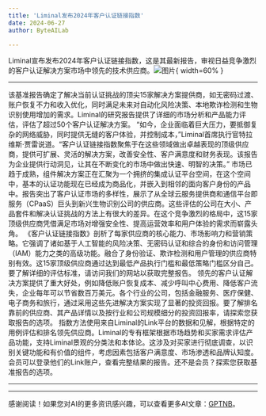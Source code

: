 ```yaml
---
title: 'Liminal发布2024年客户认证链接指数'
date: 2024-06-27
author: ByteAILab

---
```


Liminal宣布发布2024年客户认证链接指数，这是其最新报告，审视日益竞争激烈的客户认证解决方案市场中领先的技术供应商。![图片](https://ai-techpark.com/wp-content/uploads/2024/06/Liminal-960x540.jpg){ width=60% }

---
该基准报告确定了解决当前认证挑战的顶尖15家解决方案提供商，如无密码过渡、账户恢复不力和收入优化，同时满足未来对自动化风险决策、本地欺诈检测和生物识别使用增加的需求。Liminal的研究报告提供了详细的市场分析和产品能力评估，评估了超过50个客户认证解决方案。
“如今，企业面临着巨大压力，要抵御复杂的网络威胁，同时提供无缝的客户体验，并控制成本，”Liminal首席执行官特拉维斯·贾雷说道。“客户认证链接指数聚焦于在这些领域做出卓越表现的顶级供应商，提供可扩展、灵活的解决方案，改善安全性、客户满意度和财务表现。该报告为企业提供行动洞见，让其在不断变化的市场中做出快速、明智的决策。”
市场已趋于成熟，组件解决方案正在汇聚为一个拥挤的集成认证平台空间，在这个空间中，基本的认证功能现在已经成为商品化，并嵌入到相邻的面向客户身份的产品中。报告突出了客户认证市场的多样性，展示了从全球云服务提供商和通信平台即服务（CPaaS）巨头到新兴生物识别公司的供应商。这些评估的公司在大小、产品套件和解决认证挑战的方法上有很大的差异。在这个竞争激烈的格局中，这15家顶级供应商凭借满足市场对增强安全性、提高运营效率和用户体验的需求而崭露头角。
《客户认证链接指数》剖析了每家供应商的核心能力、市场影响力和营销策略。它强调了诸如基于人工智能的风险决策、无密码认证和综合的身份和访问管理（IAM）能力之类的高级功能。融合了身份验证、欺诈检测和用户管理的供应商特别有效。这15家顶级供应商通过达到最低产品执行门槛和最低策略门槛区分自己。要了解详细的评估标准，请访问我们的网站以获取完整报告。
领先的客户认证解决方案提供了重大好处，例如降低账户恢复成本、减少呼叫中心费用、降低客户流失，企业每年可以节省数百万美元。各个行业的公司，包括金融服务、医疗保健、电子商务和旅行，通过采用这些先进解决方案实现了显著的投资回报。要了解排名靠前的供应商、其产品详情以及按行业和公司规模细分的投资回报率，请探索您获取报告的选项。
指数方法使用来自Liminal的Link平台的数据和见解，根据特定的用例评估和排名领先供应商。Liminal的专有框架根据市场趋势和买家需求评估产品功能，支持Liminal景观的分类法和本体论。这涉及对买家进行彻底调查，以识别关键功能和有价值的组件，考虑因素包括客户满意度、市场渗透和品牌认知度。会员可以登录他们的Link账户，查看完整结果的报告。还不是会员？探索您获取基准报告的选项。

---
---
感谢阅读！如果您对AI的更多资讯感兴趣，可以查看更多AI文章：[GPTNB](https://gptnb.com)。